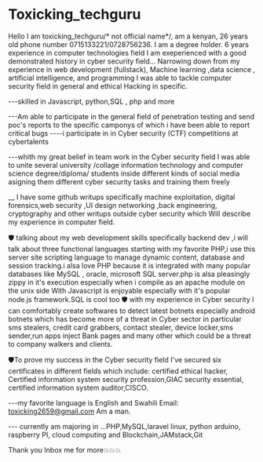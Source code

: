 # Toxicking_techguru




Hello I am  toxicking_techguru/* not official name*/, 
am a kenyan, 26 years old phone number 0715133221/0728756236.
I am a degree holder.
6 years experience in computer technologies field
 I am exeperienced with a good demonstrated history in  cyber security  field...
Narrowing down from my experience in web development (fullstack), Machine learning ,data science , artificial intelligence, and programming I was able to tackle computer security field in general and ethical Hacking in specific.

---skilled in Javascript, python,SQL , php and more

---Am able to participate in the general field of penetration testing and send poc's reports to the specific camponys of which i  have been able to report critical bugs 
----i participate in in Cyber security (CTF) competitions  at cybertalents

---whith my great belief in team work in the Cyber security field I  was able to unite several university /collage  information technology and computer science degree/diploma/  students inside different kinds of social media asigning them different cyber security tasks and training them freely


__ I have some github writups specifically machine exploitation, digital forensics,web security ,UI design networking ,back engineering, cryptography and other writups outside cyber security which Will describe my experience in computer field.

🛡️ talking about my web development skills specifically backend dev ,i will talk about three functional languages starting with my favorite PHP,i use this server site scripting language to manage dynamic content, database and session tracking.i alsa love PHP because it is integrated with many popular databases like MySQL , oracle, microsoft SQL server.php is alsa pleasingly zippy in it's execution especially when i compile as an apache module on the unix side 
With Javascript is enjoyable especially with it's popular node.js framework.SQL is cool too
🛡️ with my experience in Cyber security I can comfortably create softwares to detect latest botnets especially android botnets which has become more of a threat in Cyber sector in particular sms stealers, credit card grabbers, contact stealer, device locker,sms sender,run apps inject Bank pages and many other which could be a threat to company walkers and clients.

🛡️To prove my success in the Cyber security field I've secured six certificates in different fields which include: certified ethical hacker,
Certified information system security profession,GIAC security essential, certified information system auditor,CISCO.



---my favorite language is English and Swahili
Email: toxicking2659@gmail.com
Am a man.


--- currently am majoring in ...PHP,MySQL,laravel linux, python arduino, raspberry PI, cloud computing and Blockchain,JAMstack,Git


Thank you Inbox me for more💥💥💥
